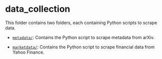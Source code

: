 # data_collection


This folder contains two folders, each containing Python scripts to scrape data.

- [`metadata/`](metadata/): Contains the Python script to scrape metadata from arXiv.

- [`marketdata/`](marketdata/): Contains the Python script to scrape financial data from Yahoo Finance.


